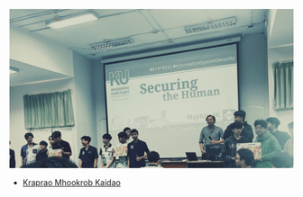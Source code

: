 ![First 3 teams](img/SecTheHum/2024-12-21_first3teams.jpg "First 3 teams")

+ [Kraprao Mhookrob Kaidao](https://qlerdev.github.io/boardgame)

